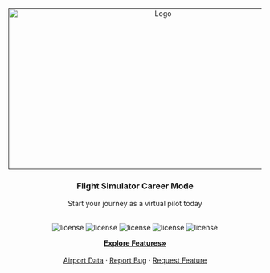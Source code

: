 <div align="center">
  <a href="">
    <img src="https://user-images.githubusercontent.com/105665813/195965037-b0ae254a-6fe7-459d-be91-b36ac37e1865.png" alt="Logo" width="600" height="320">
  </a>

  <h3 align="center">Flight Simulator Career Mode</h3>

  <p align="center">
    Start your journey as a virtual pilot today
    <br />
    </br>
    <p>
      <img src="https://img.shields.io/github/commit-activity/m/Jackson-Wozniak/flight_sim_career_mode" alt="license" />
      <img src="https://img.shields.io/tokei/lines/github/Jackson-Wozniak/flight_sim_career_mode" alt="license" />
      <img src="https://img.shields.io/github/languages/count/Jackson-Wozniak/flight_sim_career_mode?color=brightgreen" alt="license" />
      <img src="https://img.shields.io/github/license/Jackson-Wozniak/flight_sim_career_mode" alt="license" />
      <img src="https://img.shields.io/github/languages/top/Jackson-Wozniak/flight_sim_career_mode?color=brightgreen" alt="license" />
    </p> 
    <a href=""><strong>Explore Features»</strong></a>
    <br />
    <br />
    <a href="https://ourairports.com/data/">Airport Data</a>
    ·
    <a href="https://github.com/Jackson-Wozniak/flight_sim_career_mode/issues">Report Bug</a>
    ·
    <a href="https://github.com/Jackson-Wozniak/flight_sim_career_mode/issues">Request Feature</a>
  </p>
</div>
